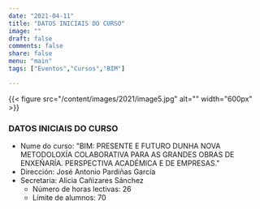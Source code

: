 ```yaml
---
date: "2021-04-11"
title: "DATOS INICIAIS DO CURSO"
image: ""
draft: false
comments: false
share: false
menu: "main"
tags: ["Eventos","Cursos","BIM"]

---
```

{{< figure src="/content/images/2021/image5.jpg" alt="" width="600px" >}}

### DATOS INICIAIS DO CURSO
* Nume do curso: "BIM: PRESENTE E FUTURO DUNHA NOVA
  METODOLOXÍA COLABORATIVA PARA AS GRANDES OBRAS DE
  ENXEÑARÍA. PERSPECTIVA ACADÉMICA E DE EMPRESAS."
* Dirección: José Antonio Pardiñas García
* Secretaria: Alicia Cañizares Sánchez
  * Número de horas lectivas: 26
  * Límite de alumnos: 70

